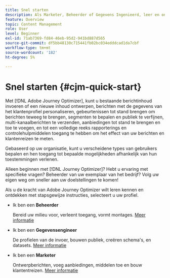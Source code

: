 ```yaml
---
title: Snel starten
description: Als Marketer, Beheerder of Gegevens Ingenieerd, leer en ontdek de macht van Adobe Journey Optimizer met geleidelijke begeleiding
feature: Overview
topic: Content Management
role: User
level: Beginner
exl-id: 71ab7369-fd84-46eb-95d2-941bd887d565
source-git-commit: df5bb48130c715441fb02bc034edddcad1da7cbf
workflow-type: tm+mt
source-wordcount: '182'
ht-degree: 5%

---
```


# Snel starten {#cjm-quick-start}

Met [!DNL Adobe Journey Optimizer], kunt u bestaande berichtinhoud invoeren of een nieuwe inhoud ontwerpen, berichten met de gegevens van het klantenprofiel personaliseren, gebeurtenissen tot stand brengen om berichten teweeg te brengen, segmenten te bepalen en publiek te verfijnen, multi-kanaalberichten te verzenden, aanbiedingen tot stand te brengen en toe te voegen, en tot een volledige reeks rapporterings en controlehulpmiddelen toegang te hebben om het effect van uw berichten en klantenreizen te meten.

Gebaseerd op uw organisatie, kunt u verscheidene types van gebruikers bepalen en hen toegang tot bepaalde mogelijkheden afhankelijk van hun toestemmingen verlenen.

Alleen beginnen met [!DNL Journey Optimizer]? Hebt u ervaring met specifieke vragen? Beheerder van uw exemplaar van het bedrijf? Volg uw eigen weg om sneller aan uw doelstellingen te komen!

Als u de kracht van Adobe Journey Optimizer wilt leren kennen en ontdekken met stapsgewijze instructies, selecteert u uw profiel.

* Ik ben een **Beheerder**

   Bereid uw milieu voor, verleent toegang, vormt montages. [Meer informatie](path/administrator.md)

* Ik ben een **Gegevensengineer**

   De profielen van de invoer, bouwen publiek, creëren schema&#39;s, en datasets. [Meer informatie](path/data-engineer.md)

* Ik ben een **Marketer**

   Ontwerpberichten, voeg aanbiedingen, middelen toe en bouw klantentreizen. [Meer informatie](path/marketer.md)
